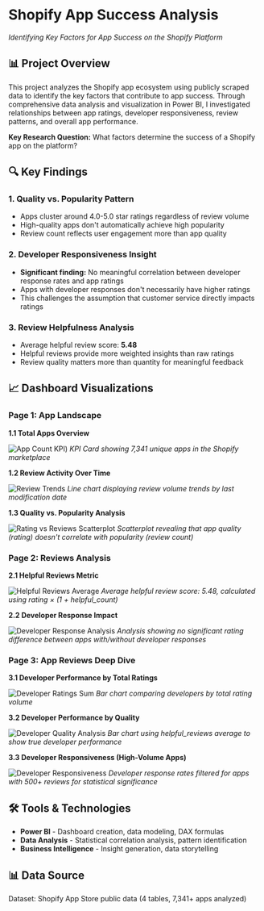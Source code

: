 # Shopify App Success Analysis
*Identifying Key Factors for App Success on the Shopify Platform*

## 📊 Project Overview

This project analyzes the Shopify app ecosystem using publicly scraped data to identify the key factors that contribute to app success. Through comprehensive data analysis and visualization in Power BI, I investigated relationships between app ratings, developer responsiveness, review patterns, and overall app performance.

**Key Research Question:** What factors determine the success of a Shopify app on the platform?

## 🔍 Key Findings

### 1. **Quality vs. Popularity Pattern**
- Apps cluster around 4.0-5.0 star ratings regardless of review volume
- High-quality apps don't automatically achieve high popularity
- Review count reflects user engagement more than app quality

### 2. **Developer Responsiveness Insight** 
- **Significant finding:** No meaningful correlation between developer response rates and app ratings
- Apps with developer responses don't necessarily have higher ratings
- This challenges the assumption that customer service directly impacts ratings

### 3. **Review Helpfulness Analysis**
- Average helpful review score: **5.48**
- Helpful reviews provide more weighted insights than raw ratings
- Review quality matters more than quantity for meaningful feedback

## 📈 Dashboard Visualizations

### Page 1: App Landscape

**1.1 Total Apps Overview**

![App Count KPI](https://github.com/eunicemukarage1/Shopify-App-Success-Analysis-/commit/6bfbe43b4ca8e0d7f0b0f1056e033e77bd876b7d#diff-a5fe6c7d17f34647fae640ac20dda8f33f210703bb05c02f882513c802a87b7c))
*KPI Card showing 7,341 unique apps in the Shopify marketplace*

**1.2 Review Activity Over Time**

![Review Trends](screenshots/review_trends_line.png)
*Line chart displaying review volume trends by last modification date*

**1.3 Quality vs. Popularity Analysis**

![Rating vs Reviews Scatterplot](screenshots/rating_reviews_scatter.png)
*Scatterplot revealing that app quality (rating) doesn't correlate with popularity (review count)*

### Page 2: Reviews Analysis

**2.1 Helpful Reviews Metric**

![Helpful Reviews Average](screenshots/helpful_reviews_kpi.png)
*Average helpful review score: 5.48, calculated using rating × (1 + helpful_count)*

**2.2 Developer Response Impact**

![Developer Response Analysis](screenshots/developer_response_scatter.png)
*Analysis showing no significant rating difference between apps with/without developer responses*

### Page 3: App Reviews Deep Dive

**3.1 Developer Performance by Total Ratings**

![Developer Ratings Sum](screenshots/developer_ratings_sum.png)
*Bar chart comparing developers by total rating volume*

**3.2 Developer Performance by Quality**

![Developer Quality Analysis](screenshots/developer_helpful_reviews.png)
*Bar chart using helpful_reviews average to show true developer performance*

**3.3 Developer Responsiveness (High-Volume Apps)**

![Developer Responsiveness](screenshots/developer_responsiveness.png)
*Developer response rates filtered for apps with 500+ reviews for statistical significance*

## 🛠️ Tools & Technologies

- **Power BI** - Dashboard creation, data modeling, DAX formulas
- **Data Analysis** - Statistical correlation analysis, pattern identification
- **Business Intelligence** - Insight generation, data storytelling

## 📊 Data Source
Dataset: Shopify App Store public data (4 tables, 7,341+ apps analyzed)
